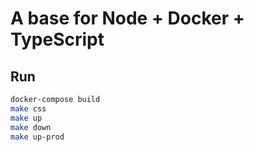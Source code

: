 # A base for Node + Docker + TypeScript

## Run

```bash
docker-compose build
make css
make up
make down
make up-prod
```
